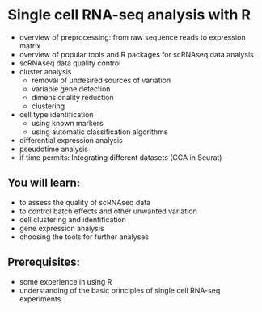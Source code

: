 # Single cell RNA-seq analysis with R
 - overview of preprocessing: from raw sequence reads to expression matrix
 - overview of popular tools and R packages for scRNAseq data analysis
 - scRNAseq data quality control 
 - cluster analysis
    - removal of undesired sources of variation
    - variable gene detection
    - dimensionality reduction
    - clustering
 - cell type identification
   - using known markers
   - using automatic classification algorithms
 - differential expression analysis
 - pseudotime analysis
 - if time permits: Integrating different datasets (CCA in Seurat)

## You will learn:
 - to assess the quality of scRNAseq data
 - to control batch effects and other unwanted variation
 - cell clustering and identification
 - gene expression analysis
 - choosing the tools for further analyses

## Prerequisites:
 - some experience in using R
 - understanding of the basic principles of single cell RNA-seq experiments